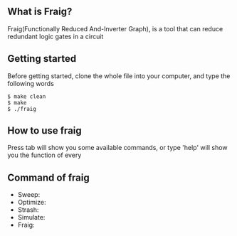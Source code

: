## What is Fraig?
Fraig(Functionally Reduced And-Inverter Graph), is a tool that can reduce redundant logic gates in a circuit

## Getting started
Before getting started, clone the whole file into your computer, and type the following words

```
$ make clean
$ make
$ ./fraig
```
## How to use fraig
Press tab will show you some available commands, or type 'help' will show you the function of every 


## Command of fraig
- Sweep: 
- Optimize:
- Strash:
- Simulate:
- Fraig:
